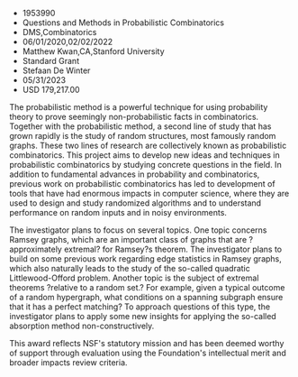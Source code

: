 
* 1953990
* Questions and Methods in Probabilistic Combinatorics
* DMS,Combinatorics
* 06/01/2020,02/02/2022
* Matthew Kwan,CA,Stanford University
* Standard Grant
* Stefaan De Winter
* 05/31/2023
* USD 179,217.00

The probabilistic method is a powerful technique for using probability theory to
prove seemingly non-probabilistic facts in combinatorics. Together with the
probabilistic method, a second line of study that has grown rapidly is the study
of random structures, most famously random graphs. These two lines of research
are collectively known as probabilistic combinatorics. This project aims to
develop new ideas and techniques in probabilistic combinatorics by studying
concrete questions in the field. In addition to fundamental advances in
probability and combinatorics, previous work on probabilistic combinatorics has
led to development of tools that have had enormous impacts in computer science,
where they are used to design and study randomized algorithms and to understand
performance on random inputs and in noisy environments.

The investigator plans to focus on several topics. One topic concerns Ramsey
graphs, which are an important class of graphs that are ?approximately extremal?
for Ramsey?s theorem. The investigator plans to build on some previous work
regarding edge statistics in Ramsey graphs, which also naturally leads to the
study of the so-called quadratic Littlewood-Offord problem. Another topic is the
subject of extremal theorems ?relative to a random set.? For example, given a
typical outcome of a random hypergraph, what conditions on a spanning subgraph
ensure that it has a perfect matching? To approach questions of this type, the
investigator plans to apply some new insights for applying the so-called
absorption method non-constructively.

This award reflects NSF's statutory mission and has been deemed worthy of
support through evaluation using the Foundation's intellectual merit and broader
impacts review criteria.
